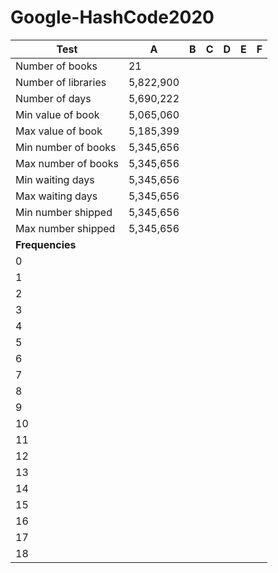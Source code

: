 # Google-HashCode2020

Test                | A            | B       | C       | D        | E      | F
------------------- | ------------ | ------- | ------- | -------- | -------| ----------
Number of books     | 21           |       |         |         |         |
Number of libraries | 5,822,900    |       |         |         |         |
Number of days      | 5,690,222    |       |         |         |         |
Min value of book   | 5,065,060    |       |         |         |         |
Max value of book   | 5,185,399    |       |         |         |         |
Min number of books | 5,345,656    |       |         |         |         |
Max number of books | 5,345,656    |       |         |         |         |
Min waiting days    | 5,345,656    |       |         |         |         |
Max waiting days    | 5,345,656    |       |         |         |         |
Min number shipped  | 5,345,656    |       |         |         |         |
Max number shipped  | 5,345,656    |       |         |         |         |
**Frequencies**     |            |       |       |         |         |
0                   |            |       |       |         |         |         
1                   |            |       |       |         |         |         
2                   |            |       |       |         |         |         
3                   |            |       |       |         |         |         
4                   |            |       |       |         |         |         
5                   |            |       |       |         |         |         
6                   |            |       |       |         |         |         
7                   |            |       |       |         |         |         
8                   |            |       |       |         |         |         
9                   |            |       |       |         |         |         
10                  |            |       |       |         |         |         
11                  |            |       |       |         |         |         
12                  |            |       |       |         |         |         
13                  |            |       |       |         |         |         
14                  |            |       |       |         |         |         
15                  |            |       |       |         |         |         
16                  |            |       |       |         |         |         
17                  |            |       |       |         |         |         
18                  |            |       |       |         |         |         
